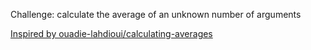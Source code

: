 Challenge: calculate the average of an unknown number of arguments

[Inspired by ouadie-lahdioui/calculating-averages](https://github.com/ouadie-lahdioui/calculating-averages)
